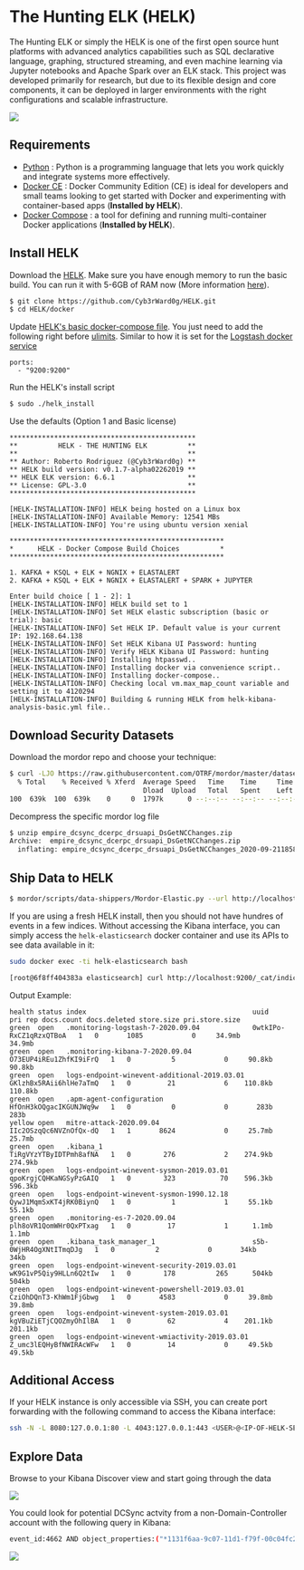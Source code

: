 # The Hunting ELK (HELK)

The Hunting ELK or simply the HELK is one of the first open source hunt platforms with advanced analytics capabilities such as SQL declarative language, graphing, structured streaming, and even machine learning via Jupyter notebooks and Apache Spark over an ELK stack. This project was developed primarily for research, but due to its flexible design and core components, it can be deployed in larger environments with the right configurations and scalable infrastructure.

![](../images/HELK-Design.png)

## Requirements

* [Python](https://www.python.org/download/releases/3.0/) : Python is a programming language that lets you work quickly and integrate systems more effectively.
* [Docker CE](https://docs.docker.com/install/) : Docker Community Edition (CE) is ideal for developers and small teams looking to get started with Docker and experimenting with container-based apps (**Installed by HELK**).
* [Docker Compose](https://docs.docker.com/compose/) : a tool for defining and running multi-container Docker applications (**Installed by HELK**).

## Install HELK

Download the [HELK](https://github.com/Cyb3rWard0g/HELK). Make sure you have enough memory to run the basic build.
You can run it with 5-6GB of RAM now (More information [here](https://thehelk.com/installation.html)).

```bash
$ git clone https://github.com/Cyb3rWard0g/HELK.git
$ cd HELK/docker
```

Update [HELK's basic docker-compose file](https://github.com/Cyb3rWard0g/HELK/blob/master/docker/helk-kibana-analysis-basic.yml).
You just need to add the following right before [ulimits](https://github.com/Cyb3rWard0g/HELK/blob/master/docker/helk-kibana-analysis-basic.yml#L26).
Similar to how it is set for the [Logstash docker service](https://github.com/Cyb3rWard0g/HELK/blob/master/docker/helk-kibana-analysis-basic.yml#L58-L59)

```
ports:
  - "9200:9200"
```

Run the HELK's install script

```bash
$ sudo ./helk_install
```

Use the defaults (Option 1 and Basic license)

```
**********************************************
**          HELK - THE HUNTING ELK          **
**                                          **
** Author: Roberto Rodriguez (@Cyb3rWard0g) **
** HELK build version: v0.1.7-alpha02262019 **
** HELK ELK version: 6.6.1                  **
** License: GPL-3.0                         **
**********************************************

[HELK-INSTALLATION-INFO] HELK being hosted on a Linux box
[HELK-INSTALLATION-INFO] Available Memory: 12541 MBs
[HELK-INSTALLATION-INFO] You're using ubuntu version xenial

*****************************************************
*      HELK - Docker Compose Build Choices          *
*****************************************************

1. KAFKA + KSQL + ELK + NGNIX + ELASTALERT
2. KAFKA + KSQL + ELK + NGNIX + ELASTALERT + SPARK + JUPYTER

Enter build choice [ 1 - 2]: 1
[HELK-INSTALLATION-INFO] HELK build set to 1
[HELK-INSTALLATION-INFO] Set HELK elastic subscription (basic or trial): basic
[HELK-INSTALLATION-INFO] Set HELK IP. Default value is your current IP: 192.168.64.138
[HELK-INSTALLATION-INFO] Set HELK Kibana UI Password: hunting
[HELK-INSTALLATION-INFO] Verify HELK Kibana UI Password: hunting
[HELK-INSTALLATION-INFO] Installing htpasswd..
[HELK-INSTALLATION-INFO] Installing docker via convenience script..
[HELK-INSTALLATION-INFO] Installing docker-compose..
[HELK-INSTALLATION-INFO] Checking local vm.max_map_count variable and setting it to 4120294
[HELK-INSTALLATION-INFO] Building & running HELK from helk-kibana-analysis-basic.yml file..
```

## Download Security Datasets

Download the mordor repo and choose your technique:

```bash
$ curl -LJO https://raw.githubusercontent.com/OTRF/mordor/master/datasets/small/windows/credential_access/host/empire_dcsync_dcerpc_drsuapi_DsGetNCChanges.zip
  % Total    % Received % Xferd  Average Speed   Time    Time     Time  Current
                                 Dload  Upload   Total   Spent    Left  Speed
100  639k  100  639k    0     0  1797k      0 --:--:-- --:--:-- --:--:-- 1792k
```

Decompress the specific mordor log file

```bash
$ unzip empire_dcsync_dcerpc_drsuapi_DsGetNCChanges.zip 
Archive:  empire_dcsync_dcerpc_drsuapi_DsGetNCChanges.zip
  inflating: empire_dcsync_dcerpc_drsuapi_DsGetNCChanges_2020-09-21185829.json
```


## Ship Data to HELK

```bash
$ mordor/scripts/data-shippers/Mordor-Elastic.py --url http://localhost:9200 inputs empire_dcsync_dcerpc_drsuapi_DsGetNCChanges_2020-09-21185829.json
```

If you are using a fresh HELK install, then you should not have hundres of events in a few indices. Without accessing the Kibana interface, you can simply access the `helk-elasticsearch` docker container and use its APIs to see data available in it:

```bash
sudo docker exec -ti helk-elasticsearch bash
```

```bash
[root@6f8ff404383a elasticsearch] curl http://localhost:9200/_cat/indices?v
```

Output Example:
```
health status index                                         uuid                   pri rep docs.count docs.deleted store.size pri.store.size
green  open   .monitoring-logstash-7-2020.09.04             0wtkIPo-RxCZ1qRzxQTBoA   1   0       1085            0     34.9mb         34.9mb
green  open   .monitoring-kibana-7-2020.09.04               O73EUP4iREu1ZhfKI9iFrQ   1   0          5            0     90.8kb         90.8kb
green  open   logs-endpoint-winevent-additional-2019.03.01  GKlzhBx5RAii6hlHe7aTmQ   1   0         21            6    110.8kb        110.8kb
green  open   .apm-agent-configuration                      HfOnH3kOQgacIKGUNJWq9w   1   0          0            0       283b           283b
yellow open   mitre-attack-2020.09.04                       IIc2OSzqQc6NVZnOfQx-dQ   1   1       8624            0     25.7mb         25.7mb
green  open   .kibana_1                                     TiRgVYzYTByIDTPmh8afNA   1   0        276            2    274.9kb        274.9kb
green  open   logs-endpoint-winevent-sysmon-2019.03.01      qpoKrgjCQHKaNGSyPzGAIQ   1   0        323           70    596.3kb        596.3kb
green  open   logs-endpoint-winevent-sysmon-1990.12.18      QywJ1MqmSxKT4jRK0BiynQ   1   0          1            1     55.1kb         55.1kb
green  open   .monitoring-es-7-2020.09.04                   plh8oVR1QomWHr0QxPTxag   1   0         17            1      1.1mb          1.1mb
green  open   .kibana_task_manager_1                        s5b-0WjHR4OgXNtITmqDJg   1   0          2            0       34kb           34kb
green  open   logs-endpoint-winevent-security-2019.03.01    wK9G1vP5Qiy9HLLn6Q2tIw   1   0        178          265      504kb          504kb
green  open   logs-endpoint-winevent-powershell-2019.03.01  CziOhDQnT3-KhWm1FjGbwg   1   0       4583            0     39.8mb         39.8mb
green  open   logs-endpoint-winevent-system-2019.03.01      kgVBuZiETjCQOZmyOhIlBA   1   0         62            4    201.1kb        201.1kb
green  open   logs-endpoint-winevent-wmiactivity-2019.03.01 Z_umc3lEQHyBfNWIRAcWFw   1   0         14            0     49.5kb         49.5kb
```

## Additional Access

If your HELK instance is only accessible via SSH, you can create port forwarding with the following command to access the Kibana interface:

```bash
ssh -N -L 8080:127.0.0.1:80 -L 4043:127.0.0.1:443 <USER>@<IP-OF-HELK-SERVER>
```

## Explore Data

Browse to your Kibana Discover view and start going through the data

![](../images/mordor-dcsync-logs.png)

You could look for potential DCSync actvity from a non-Domain-Controller account with the following query in Kibana:

```bash
event_id:4662 AND object_properties:("*1131f6aa-9c07-11d1-f79f-00c04fc2dcd2*" OR "*1131f6ad-9c07-11d1-f79f-00c04fc2dcd2*" OR "*89e95b76-444d-4c62-991a-0facbeda640c*")
```

![](../images/mordor-dcsync-found.png)